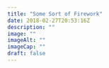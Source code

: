 ```yaml
---
title: "Some Sort of Firework"
date: 2018-02-27T20:53:16Z
description: ""
image: ""
imageAlt: ""
imageCap: ""
draft: false
---
```


